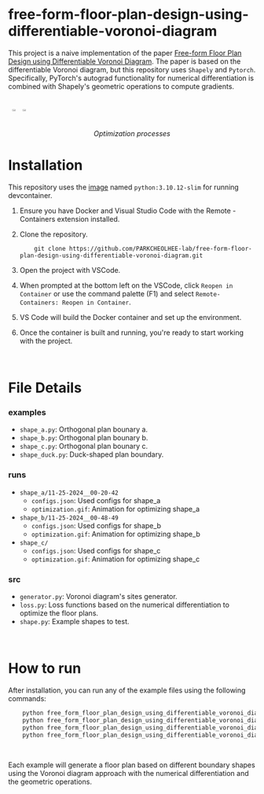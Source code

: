 # free-form-floor-plan-design-using-differentiable-voronoi-diagram

This project is a naive implementation of the paper [Free-form Floor Plan Design using Differentiable Voronoi Diagram](https://www.dropbox.com/scl/fi/culi7j1v14r9ax98rfmd6/2024_pg24_floorplan.pdf?rlkey=s5xwncuybrtsj5vyphhn61u0h&e=3&dl=0). The paper is based on the differentiable Voronoi diagram, but this repository uses `Shapely` and `Pytorch`. Specifically, PyTorch's autograd functionality for numerical differentiation is combined with Shapely's geometric operations to compute gradients.


<div style="display: flex">
    <p align="center">
        <img src="free_form_floor_plan_design_using_differentiable_voronoi_diagram/runs/shape_a/11-25-2024__00-20-42/optimization.gif" width=40%>
        <img src="free_form_floor_plan_design_using_differentiable_voronoi_diagram/runs/shape_b/11-25-2024__00-48-49/optimization.gif" width=40%>
    </p>
</div>
<p align="center">
  <i>Optimization processes</i>
</p>

# Installation

This repository uses the [image](/.devcontainer/Dockerfile) named `python:3.10.12-slim` for running devcontainer.


1. Ensure you have Docker and Visual Studio Code with the Remote - Containers extension installed.
2. Clone the repository.

    ```
        git clone https://github.com/PARKCHEOLHEE-lab/free-form-floor-plan-design-using-differentiable-voronoi-diagram.git
    ```

3. Open the project with VSCode.
4. When prompted at the bottom left on the VSCode, click `Reopen in Container` or use the command palette (F1) and select `Remote-Containers: Reopen in Container`.
5. VS Code will build the Docker container and set up the environment.
6. Once the container is built and running, you're ready to start working with the project.

<br>

# File Details
### examples
- `shape_a.py`: Orthogonal plan bounary a.
- `shape_b.py`: Orthogonal plan bounary b.
- `shape_c.py`: Orthogonal plan bounary c.
- `shape_duck.py`: Duck-shaped plan boundary.

### runs
- `shape_a/11-25-2024__00-20-42`
    - `configs.json`: Used configs for shape_a
    - `optimization.gif`: Animation for optimizing shape_a
- `shape_b/11-25-2024__00-48-49`
    - `configs.json`: Used configs for shape_b
    - `optimization.gif`: Animation for optimizing shape_b
- `shape_c/ `
    - `configs.json`: Used configs for shape_c
    - `optimization.gif`: Animation for optimizing shape_c

### src
- `generator.py`: Voronoi diagram's sites generator.
- `loss.py`: Loss functions based on the numerical differentiation to optimize the floor plans.
- `shape.py`: Example shapes to test.

<br>

# How to run
After installation, you can run any of the example files using the following commands:

```bash
    python free_form_floor_plan_design_using_differentiable_voronoi_diagram/examples/shape_duck.py
    python free_form_floor_plan_design_using_differentiable_voronoi_diagram/examples/shape_a.py
    python free_form_floor_plan_design_using_differentiable_voronoi_diagram/examples/shape_b.py
    python free_form_floor_plan_design_using_differentiable_voronoi_diagram/examples/shape_c.py
```

<br>

Each example will generate a floor plan based on different boundary shapes using the Voronoi diagram approach with the numerical differentiation and the geometric operations.
